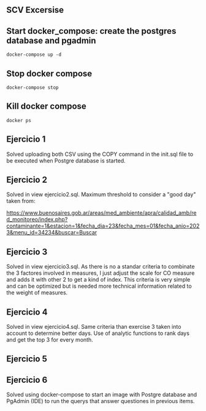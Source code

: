 ## SCV Excersise

## Start docker_compose: create the postgres database and pgadmin
```
docker-compose up -d
```

## Stop docker compose
```
docker-compose stop
```

## Kill docker compose
```
docker ps
```

## Ejercicio 1

Solved uploading both CSV using the COPY command in the init.sql file to be executed when Postgre database is started.

## Ejercicio 2

Solved in view ejercicio2.sql. Maximum threshold to consider a "good day" taken from:

https://www.buenosaires.gob.ar/areas/med_ambiente/apra/calidad_amb/red_monitoreo/index.php?contaminante=1&estacion=1&fecha_dia=23&fecha_mes=01&fecha_anio=2023&menu_id=34234&buscar=Buscar

## Ejercicio 3

Solved in view ejercicio3.sql. As there is no a standar criteria to combinate the 3 factores involved in measures, I just adjust the scale for CO measure and adds it with other 2 to get a kind of index. This criteria is very simple and can be optimized but is needed more technical information related to the weight of measures.

## Ejercicio 4

Solved in view ejercicio4.sql. Same criteria than exercise 3 taken into account to determine better days. Use of analytic functions to rank days and get the top 3 for every month.

## Ejercicio 5

## Ejercicio 6

Solved using docker-compose to start an image with Postgre database and PgAdmin (IDE) to run the querys that answer questiones in previous items.